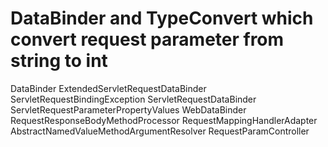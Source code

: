 # DataBinder and TypeConvert which convert request parameter from string to int

DataBinder
ExtendedServletRequestDataBinder
ServletRequestBindingException
ServletRequestDataBinder
ServletRequestParameterPropertyValues
WebDataBinder
RequestResponseBodyMethodProcessor
RequestMappingHandlerAdapter
AbstractNamedValueMethodArgumentResolver
RequestParamController